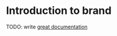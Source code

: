# Introduction to brand

TODO: write [great documentation](http://jacobian.org/writing/great-documentation/what-to-write/)
